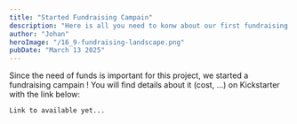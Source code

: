 ```yaml
---
title: "Started Fundraising Campain"
description: "Here is all you need to konw about our first fundraising campain"
author: "Johan"
heroImage: "/16_9-fundraising-landscape.png"
pubDate: "March 13 2025"
---
```


Since the need of funds is important for this project, we started a
fundraising campain ! You will find details about it (cost, ...) on
Kickstarter with the link below:

```info
Link to available yet...
```
